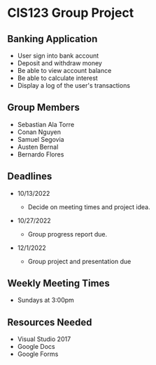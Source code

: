 # CIS123 Group Project

## Banking Application

- User sign into bank account
- Deposit and withdraw money
- Be able to view account balance
- Be able to calculate interest
- Display a log of the user's transactions

## Group Members

- Sebastian Ala Torre
- Conan Nguyen
- Samuel Segovia
- Austen Bernal
- Bernardo Flores

## Deadlines

- 10/13/2022
  - Decide on meeting times and project idea.

- 10/27/2022
  - Group progress report due.

- 12/1/2022
  - Group project and presentation due
  
## Weekly Meeting Times

- Sundays at 3:00pm

## Resources Needed

- Visual Studio 2017
- Google Docs
- Google Forms

